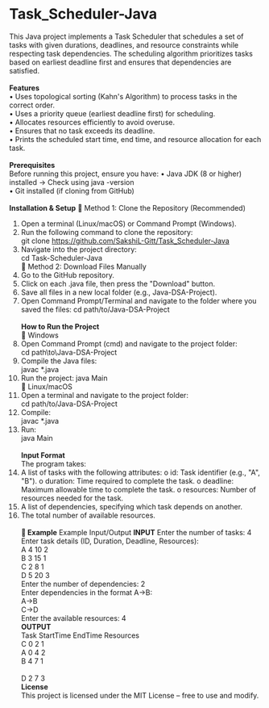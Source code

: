 # Task_Scheduler-Java
This Java project implements a Task Scheduler that schedules a set of tasks with given durations, deadlines, and resource constraints while respecting task dependencies. The scheduling algorithm prioritizes tasks based on earliest deadline first and ensures that dependencies are satisfied.<br>
<br>**Features**<br>
•	Uses topological sorting (Kahn's Algorithm) to process tasks in the correct order.<br>
•	Uses a priority queue (earliest deadline first) for scheduling.<br>
•	Allocates resources efficiently to avoid overuse.<br>
•	Ensures that no task exceeds its deadline.<br>
•	Prints the scheduled start time, end time, and resource allocation for each task.<br>
<br>**Prerequisites**<br>
Before running this project, ensure you have:
•	Java JDK (8 or higher) installed → Check using java -version<br>
•	Git installed (if cloning from GitHub)<br>
<br>**Installation & Setup**
🔹 Method 1: Clone the Repository (Recommended)<br>
1.	Open a terminal (Linux/macOS) or Command Prompt (Windows).<br>
2.	Run the following command to clone the repository:<br>
       git clone https://github.com/SakshiL-Gitt/Task_Scheduler-Java
3.	Navigate into the project directory:<br>
      cd Task-Scheduler-Java<br>
🔹 Method 2: Download Files Manually<br>
1.	Go to the GitHub repository.
2.	Click on each .java file, then press the "Download" button.
3.	Save all files in a new local folder (e.g., Java-DSA-Project).
4.	Open Command Prompt/Terminal and navigate to the folder where you saved the files:
      cd path/to/Java-DSA-Project<br>
<br>**How to Run the Project**<br>
🔸 Windows
1.	Open Command Prompt (cmd) and navigate to the project folder:<br>
                       cd path\to\Java-DSA-Project
2.	Compile the Java files:<br>
                     javac *.java
3.	Run the project:
                    java Main<br>
🔸 Linux/macOS
1.	Open a terminal and navigate to the project folder:<br>
                    cd path/to/Java-DSA-Project
2.	Compile:<br>
                     javac *.java
3.	Run:<br>
                     java Main<br>
<br>**Input Format**<br>
The program takes:<br>
1.	A list of tasks with the following attributes:
o	id: Task identifier (e.g., "A", "B").
o	duration: Time required to complete the task.
o	deadline: Maximum allowable time to complete the task.
o	resources: Number of resources needed for the task.<br>
2.	A list of dependencies, specifying which task depends on another.<br>
3.	The total number of available resources.<br>
<br>**📌 Example**
Example Input/Output
**INPUT**
Enter the number of tasks: 4<br>
Enter task details (ID, Duration, Deadline, Resources):<br>
A 4 10 2<br>
B 3 15 1<br>
C 2 8  1<br>
D 5 20 3<br>
Enter the number of dependencies: 2<br>
Enter dependencies in the format A->B:<br>
A->B<br>
C->D<br>
Enter the available resources: 4<br>
**OUTPUT**<br>
Task       StartTime  EndTime    Resources <br>
C          0          2          1 <br>
A          0          4          2 <br> 
B          4          7          1 <br>  
D          2          7          3 <br>
**License**<br>
This project is licensed under the MIT License – free to use and modify.

